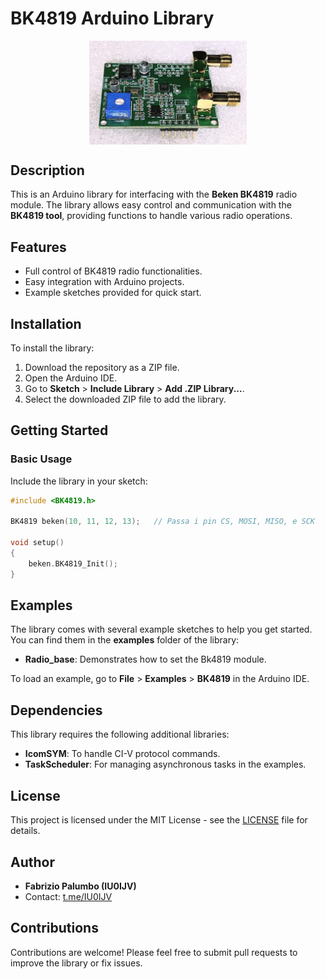 # BK4819 Arduino Library

<img src="images/board X.jpg" alt="Board X" style="display: block; margin-left: auto; margin-right: auto; width: 50%;">

## Description
This is an Arduino library for interfacing with the **Beken BK4819** radio module. The library allows easy control and communication with the **BK4819 tool**, providing functions to handle various radio operations.

## Features
- Full control of BK4819 radio functionalities.
- Easy integration with Arduino projects.
- Example sketches provided for quick start.

## Installation
To install the library:

1. Download the repository as a ZIP file.
2. Open the Arduino IDE.
3. Go to **Sketch** > **Include Library** > **Add .ZIP Library...**.
4. Select the downloaded ZIP file to add the library.

## Getting Started
### Basic Usage
Include the library in your sketch:

```cpp
#include <BK4819.h>

BK4819 beken(10, 11, 12, 13);   // Passa i pin CS, MOSI, MISO, e SCK

void setup() 
{
    beken.BK4819_Init(); 
}
```

## Examples
The library comes with several example sketches to help you get started. You can find them in the **examples** folder of the library:

- **Radio_base**: Demonstrates how to set the Bk4819 module.

To load an example, go to **File** > **Examples** > **BK4819** in the Arduino IDE.

## Dependencies
This library requires the following additional libraries:
- **IcomSYM**: To handle CI-V protocol commands.
- **TaskScheduler**: For managing asynchronous tasks in the examples.

## License
This project is licensed under the MIT License - see the [LICENSE](LICENSE) file for details.

## Author
- **Fabrizio Palumbo (IU0IJV)**
- Contact: [t.me/IU0IJV](https://t.me/IU0IJV)

## Contributions
Contributions are welcome! Please feel free to submit pull requests to improve the library or fix issues.